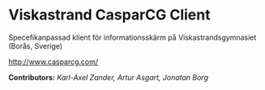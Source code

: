 Viskastrand CasparCG Client
==============

Specefikanpassad klient för informationsskärm på Viskastrandsgymnasiet (Borås, Sverige)

http://www.casparcg.com/

**Contributors:** *Karl-Axel Zander, Artur Asgart, Jonatan Borg*
